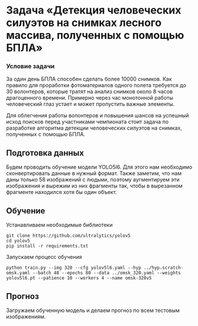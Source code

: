 # Задача &laquo;Детекция человеческих силуэтов на снимках лесного массива, полученных с помощью БПЛА&raquo;

### Условие задачи
За один день БПЛА способен сделать более 10000 снимков. Как правило для проработки фотоматериалов одного полета требуется до 30 волонтеров, которые тратят на анализ снимков около 8 часов драгоценного времени. Примерно через час монотонной работы человеческий глаз устает и может пропустить важные элементы.  

Для облегчения работы волонтеров и повышения шансов на успешный исход поисков перед участниками чемпионата стоит задача по разработке алгоритма детекции человеческих силуэтов на снимках, полученных с помощью БПЛА.


## Подготовка данных

Будем проводить обучение модели YOLO5l6. Для этого нам необходимо сконвертировать данные в нужный формат. Также заметим, что нам даны только 58 изображений с людьми, поэтому аугментируем эти изображения и вырежим из них фрагменты так, чтобы в вырезанном фрагменте находился хотя бы один объект.


## Обучение

Устанавливаем необходимые библиотеки

    git clone https://github.com/ultralytics/yolov5
    cd yolov5
    pip install -r requirements.txt


Запускаем процесс обучения

    python train.py --img 320 --cfg yolov5l6.yaml --hyp ../hyp.scratch-omsk.yaml --batch 48 --epochs 80 --data ../omsk_320.yaml --weights yolov5l6.pt --patience 10 --workers 4 --name omsk-320v5


## Прогноз

Загружаем обученную модель и делаем прогноз по всем тестовым изображениям.
